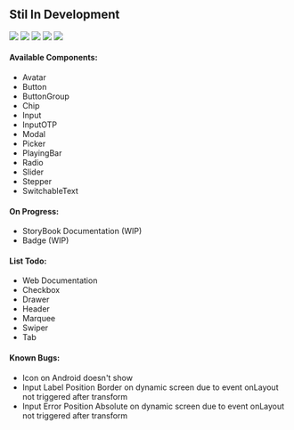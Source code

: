 ## Stil In Development

<a href="https://www.npmjs.com/package/react-native-design-kit"><img src="https://img.shields.io/npm/v/react-native-design-kit.svg?style=flat-square"></a>
<a href="https://www.npmjs.com/package/react-native-design-kit"><img src="https://img.shields.io/npm/dm/react-native-design-kit.svg?style=flat-square"></a>
<a href="https://github.com/prettier/prettier"><img src="https://img.shields.io/badge/styled_with-prettier-ff69b4.svg"><a>
<a href="https://github.com/microsoft/TypeScript"><img src="https://img.shields.io/badge/built%20with-typescript-blue"><a>
<a href="https://opensource.org/licenses/MIT"><img src="https://img.shields.io/badge/License-MIT-blue.svg"></a>

#### Available Components:

- Avatar
- Button
- ButtonGroup
- Chip
- Input
- InputOTP
- Modal
- Picker
- PlayingBar
- Radio
- Slider
- Stepper
- SwitchableText

#### On Progress:

- StoryBook Documentation (WIP)
- Badge (WIP)

#### List Todo:

- Web Documentation
- Checkbox
- Drawer
- Header
- Marquee
- Swiper
- Tab

#### Known Bugs:

- Icon on Android doesn't show
- Input Label Position Border on dynamic screen due to event onLayout not triggered after transform
- Input Error Position Absolute on dynamic screen due to event onLayout not triggered after transform
